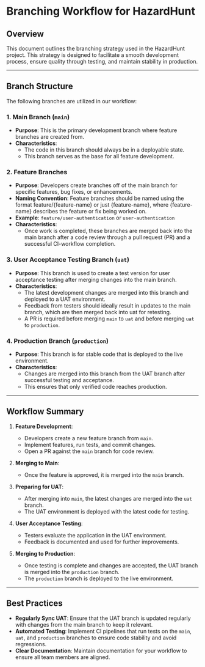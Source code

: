 # Branching Workflow for HazardHunt

## Overview

This document outlines the branching strategy used in the HazardHunt project. This strategy is designed to facilitate a smooth development process, ensure quality through testing, and maintain stability in production.

---

## Branch Structure

The following branches are utilized in our workflow:

### 1. Main Branch (`main`)
- **Purpose**: This is the primary development branch where feature branches are created from.
- **Characteristics**:
  - The code in this branch should always be in a deployable state.
  - This branch serves as the base for all feature development.

### 2. Feature Branches
- **Purpose**: Developers create branches off of the main branch for specific features, bug fixes, or enhancements.
- **Naming Convention**: Feature branches should be named using the format feature/{feature-name} or just {feature-name}, where {feature-name} describes the feature or fix being worked on.
- **Example**: `feature/user-authentication` or `user-authentication`
- **Characteristics**:
  - Once work is completed, these branches are merged back into the main branch after a code review through a pull request (PR) and a successful CI-workflow completion.

### 3. User Acceptance Testing Branch (`uat`)
- **Purpose**: This branch is used to create a test version for user acceptance testing after merging changes into the main branch.
- **Characteristics**:
  - The latest development changes are merged into this branch and deployed to a UAT environment.
  - Feedback from testers should ideally result in updates to the main branch, which are then merged back into uat for retesting.
  - A PR is required before merging `main` to `uat` and before merging `uat` to `production`.

### 4. Production Branch (`production`)
- **Purpose**: This branch is for stable code that is deployed to the live environment.
- **Characteristics**:
  - Changes are merged into this branch from the UAT branch after successful testing and acceptance.
  - This ensures that only verified code reaches production.

---

## Workflow Summary

1. **Feature Development**:
   - Developers create a new feature branch from `main`.
   - Implement features, run tests, and commit changes.
   - Open a PR against the `main` branch for code review.

2. **Merging to Main**:
   - Once the feature is approved, it is merged into the `main` branch.

3. **Preparing for UAT**:
   - After merging into `main`, the latest changes are merged into the `uat` branch.
   - The UAT environment is deployed with the latest code for testing.

4. **User Acceptance Testing**:
   - Testers evaluate the application in the UAT environment.
   - Feedback is documented and used for further improvements.

5. **Merging to Production**:
   - Once testing is complete and changes are accepted, the UAT branch is merged into the `production` branch.
   - The `production` branch is deployed to the live environment.

---

## Best Practices

- **Regularly Sync UAT**: Ensure that the UAT branch is updated regularly with changes from the main branch to keep it relevant.
- **Automated Testing**: Implement CI pipelines that run tests on the `main`, `uat`, and `production` branches to ensure code stability and avoid regressions.
- **Clear Documentation**: Maintain documentation for your workflow to ensure all team members are aligned.